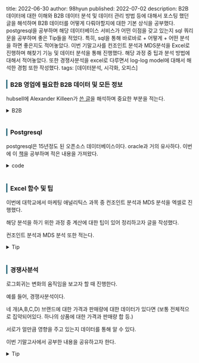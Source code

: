 title: 2022-06-30
author: 98hyun
published: 2022-07-02
description: B2B 데이터에 대한 이해와 B2B 데이터 분석 및 데이터 관리 방법 등에 대해서 포스팅 했던 글을 해석하며 B2B 데이터를 어떻게 다뤄야할지에 대한 기본 상식을 공부했다. postgresql을 공부하며 해당 데이터베이스 서비스가 어떤 이점을 갖고 있는지 sql 쿼리문을 공부하며 좋은 Tip들을 적었다. 특히, sql을 통해 바로바로 + 어떻게 + 어떤 분석을 하면 좋은지도 적어놓았다. 이번 기말고사를 컨조인트 분석과 MDS분석을 Excel로 진행하며 해찾기 기능 및 데이터 분석을 통해 진행했다. 해당 과정 중 팁과 분석 방법에 대해서 적어놓았다. 또한 경쟁사분석을 excel로 다루면서 log-log model에 대해서 해석한 경험 또한 작성했다.
tags: [데이터분석, 시각화, 오피스]

<h3 style="border-left: solid 3px #0E6073;"><span style="background-color:#2e3f59"></span> &nbsp; B2B 영업에 필요한 B2B 데이터 및 모든 정보</h3>

hubsell에 Alexander Killeen가 <a href="https://hubsell.com/insights/b2b-data-for-b2b-sales/#:~:text=B2B%20data%20generally%20consists%20of,sales%2C%20analytics%2C%20and%20more.">쓴 글</a>을 해석하며 중요한 부분을 적는다. 

<details><summary>B2B</summary><blockquote><pre><code>

1. B2B 데이터로 이상적인 고객 프로파일(ICP), 수요 창출, 잠재 고객 발굴, 아웃바운드 영업, 분석을 할 수 있다. 

2. 회사가 있다면 산업과 규모, 지역 등의 정보. 또한, 맡은 회사의 거래처 직원의 직함 부서 재직기간같은 정보. 더해서 SNS, 이메일, 홈페이지 등이 새로운 정보가 될 수 있다.

3. 잠재 구매자를 효과적으로 타겟팅하고 참여시키기 위해 Account(계정 - 회사), Contact(연락 - 인적사항 같은), Engagement(상호작용), Intent(구매의도), Firmographic(사업체 대상의 ~ 직원 몇명인 회사의 데이터가 될 수도 있고 매출이 얼마인 정보가 될 수도 있는.), Demographic(인구통계 - 지역,성별,나이 등), Chronographic(연대기 - 트렌드), Technographic(서비스 - 어떤 기술들을 쓰는지 주시)

4. SNS, 웹사이트, Paid Vendor들이 데이터를 구하는 곳일 수 있다. 

5. 우리(회사)의 목표는 연락처를 잠재 고객으로 전환하고 최종적으로 영업으로 전환하는 것. 
demand : 블로그, 가이드 작성, 이메일 캠페인 실행, 소셜 미디어 활용, SEO 등과 같은 다양한 방법을 통해 수요를 알 수 있다.
lead : 이메일 마케팅, 콜드콜, 게이트 콘텐츠, 랜딩 페이지 등과 같은 수많은 리드 생성 방법을 통해 잠재고객으로 만들 수 있다. 
route : B2B 데이터는 잠재 고객의 출처, 구매 준비 상태, 위치 등과 같은 요인에 따라 잠재 고객의 경로 지정 방법을 결정하고 리드 스코어링 프로세스를 사용하여 정량화하여 추가 교육이 필요한지 또는 우리로부터 구매할 준비가 되었는지 확인한다.
scoring : 최종 준비 완료했을 때 hot lead인지 cool인지 warm인지 결정한다.

6. B2B데이터가 웹사이트에서 나와서 웹사이트 분석을 할 수도 있고, 마케팅 캠페인 데이터가 될 수 있다. 최종 결과가 나오면 ABM(계정 기반)전략을 통해 진행 할 수도 있고, 바로 영업할 수도 있다.

7. 최종 준비가 완료되었다고해도 linkedin 이나 SNS를 통해 filter에 filter를 거쳐서 주의하고 들어가면 첫 거래에 성사시킬지 파토가 날지 알 수 있다.

</code></pre></blockquote></details>
<br>

<h3 style="border-left: solid 3px #0E6073;"><span style="background-color:#2e3f59"></span> &nbsp; Postgresql</h3>

postgresql은 15년정도 된 오픈소스 데이터베이스이다. oracle과 거의 유사하다. 이번에 이 <a href="http://www.kyobobook.co.kr/product/detailViewKor.laf?mallGb=KOR&ejkGb=KOR&barcode=9791162240601">책</a>을 공부하며 적은 내용을 가져왔다.

<details><summary>code</summary><blockquote><pre><code>

## 조작

1. 코드를 레이블로

case {variable} when {value} then {want} else {default} end (as alias) 

; 중요

2. text에서 특정 값 추출하기 

substring({variable} from '{order}') as {alias} 공식을 통해 작성. 

order에는 regex를 사용. * 사용 시 필요한 부분에 괄호 꼭 할 것.

* 정규표현식은 참고 https://hamait.tistory.com/342
- ([^/]*) 뜻 : 처음으로 /가 나오기 전까지
- ([^])

3. 날짜 current_date, current_timestamp
바로 사용하려면 해당 함수, 아니면 cast(value as type) as alias을 통한 사용
소수 계산을 위해서는 cast를 통해 double precision 형태로 바꿔주는게 필요하다.
또한 날짜 계산을 하려면 데이터 형태를 바꿔 더하거나 빼면 된다. 혹은 interval을 찾아볼 것.

4. null 대처 - coalesce(value,0)
거의 coalesce와 같이 쓰이는 것이 sign이다. 양수면 1, 음수면 -1, 나머지 0으로 한다.

5. 계산을 피하고 싶을 때 ex) 0으로 나눈다던가 
case 나 nullif를 통해 가능.

## 집약

1. 윈도우 함수는 집약 함수와 같이 사용이 가능하다.

-. row_number() 그대로, rank() 중복 허용x, dense_rank() 중복 허용
-. lag,lead
-. over(partition by or order by)
-. first_value, last_value

2. 윈도우 구간

-. rows between (unbounded,1,current row) preceding and 1 following

3. 세로/가로 기반 데이터를 가로/세로 기반으로 변환
max(case .. )를 통해서 세로-> 가로, cross join을 이용한 가로->세로

가로데이터 특징은 삽입하기 제일 쉽고 데이터 다룰 때 보통 저장을 그렇게 한다. 
세로데이터 특징은 분석하기 쉽다. 그래서 둘 다 필요하다.

4. cte
with {name} as () 구문을 통해 임시 테이블을 만들어 하는 것이 가독성이 좋다고 한다. 
현업에서는 테이블을 생성할 수 있는 권한이 없는 경우도 있기 때문에 알고 있으면 좋다. 

## 분석

### 매출 분석
1. z차트로 업적의 추이 확인
2. ABC분석으로 잘팔리는 상품 확인/ 팬차트로 매출증가율 확인
3. 히스토그램으로 구매가격대 확인

### 사용자 분석
1. rfm, 벤다이어그램, 구성비
2. 지속률과 정착률
3. MAU 

등이 있다.

</code></pre></blockquote></details>
<br>

<h3 style="border-left: solid 3px #0E6073;"><span style="background-color:#2e3f59"></span> &nbsp; Excel 함수 및 팁</h3>

이번에 대학교에서 마케팅 애널리틱스 과목 중 컨조인트 분석과 MDS 분석을 엑셀로 진행했다. 

해당 분석을 하기 위한 과정 중 계산에 대한 팁이 있어 정리하고자 글을 작성했다. 

컨조인트 분석과 MDS 분석 또한 적는다. 

<details><summary>Tip</summary><blockquote><pre><code>

1. 빠른 실행 도구 모음

단축키 alt를 이용하여 빠르게 수식복사, 값 복사 등을 통해 효율적으로 수식을 계산할 수 있다.

2. sumifs , ooo ifs 등 ifs

ifs는 여러 조건들을 실행시킬 수 있는 함수로 문법은 예로
sumifs(계산범위,조건범위1,조건값1,조건범위2,조건값2,..) 으로 사용 할 수 있다. 

* 만약 median 처럼 ifs가 없다면 median 안에 if를 넣어 진행 배열 값으로 수식을 완성 할 수 있다. ctrl+shift+enter를 통해 구현

3. 컨조인트 분석

소비자가 선택한 상품의 선호 순위나 선호 점수 또는 선호 선택을 통해 속성들의 효용가치를 추정하는 기법이다. 

설문지 조사 중 많이 사용 되며 numerical 변수에 대해서는 categorical 변수로 바꾸고 실제순위에 대해 회귀분석을 진행하여 효용가치를 알아낸다. 

순위는 역코딩으로 1이 가장 낮은 순위로 바꾸고 이때 회귀계수가 효용가치로 계수의 범위로 모든 categorical 수준에서의 순위도 알 수 있다. 

예를 들어

코카콜라인지 펩시인지 속성 하나, 병인지 캔인지 속성하나, 칼로리가 0인지 15인지 속성하나, 가격이 8인지 10인지 12인지를 조사하여 순위를 조사한 데이터가 있다. 그리고 회귀분석 결과 예측 수식이 다음과 같다. 

(Y 절편)=12.91666667
(코카콜라=1)=-2.333333333
(패키지=캔)=-1.333333333
(칼로리=15)=-4.666666667
(가격=12)=-5
(가격=10)=-1.75

이때 추정 식은 다음과 같다 

(Y절편)+(코카콜라=1)\*(-2.33333)+(패키지=캔)\*(-1.33333)+(칼로리=15)\*(-4.66667)+(가격=12)\*(-5)+(가격=10)\*(-1.75)

또한 해석은 

1) 펩시콜라보다 코카콜라의 순위를 -2.3 순위 낮게 한다. [펩시콜라 > 코카콜라]
2) 병보다 캔의 순위를 -1.3 순위 낮게 한다. [병 > 캔]
3) 칼로리가 0일때를 칼로리가 15일때보다 4.66 순위 높게 한다. [ 칼로리=0 > 칼로리=15]
4) 가격이 8일때는 가격이 12일때보다 5순위 높게 하고 가격이 8일때는 가격이 10일때보다 1.75 순위 높게한다. [가격=8 > 가격=10 > 가격=12]
5) 코카콜라vs 펩시 범위 2.3-0=2.3,
병vs 캔 범위 1.3-0=1.3,칼로리가 0vs 칼로리 15는 4.6-0=1.3, 가격이 8 vs 가격이 10 vs 가격이 12는 5-0=5 ( -1.5는 0과 -5 사이에 들어가서 제외 )으로 전체 속성 순위는 [가격 > 칼로리 > 펩시콜라 > 병] 이다.

4. MDS 분석법

케이스 간의 거리를 바탕으로 이들 간의 유사도 관계 구조를 시각적으로 표현하는 통계 데이터 분석기법이다. 

엑셀에서 하는 방법으로는

1) 제일 처음 선호/거리/특정 차원에 관한 순위에 대한 2차원 행렬(original rank)을 만든다.
2) plot에 표시하기 위한 속성에 대해서 x,y 좌표 이차원 데이터(twodims)를 만들어 초기화한다. 
3) 그 후 속성의 x,y 좌표 거리(유클리안이든, 맨해튼 거리든)를 계산하는 공식을 original rank와 같은 크기의 행렬(distances)데이터를 만든다. 그 후, distances 행렬도 순위로 바꿔 distances rank 행렬로 한다. 
4) 그 후 두 행렬(original과 distance)의 상관관계를 최대화 하는 twodims의 해를 찾는다.

</code></pre></blockquote></details>
<br>

<h3 style="border-left: solid 3px #0E6073;"><span style="background-color:#2e3f59"></span> &nbsp; 경쟁사분석 </h3>

로그회귀는 변화의 움직임을 보고자 할 때 진행한다. 

예를 들어, 경쟁사분석이다. 

네 개(A,B,C,D) 브랜드에 대한 가격과 판매량에 대한 데이터가 있다면 (보통 전체적으로 집약되어있다. 하나의 상품에 대한 가격과 판매량 합 등.)

서로가 얼만큼 영향을 주고 있는지 데이터를 통해 알 수 있다. 

이번 기말고사에서 공부한 내용을 공유하고자 한다. 

<details><summary>Tip</summary><blockquote><pre><code>

## 1. 변환

회귀분석을 할 경우 변환을 심심찮게 하는데 그 중 로그변환과 관계를 보고자 한다. 

종속변수에 로그가 취해져있다면 독립변수에 level 변수(일반 변수)가 들어올 수 있고 혹은 로그 취해진 독립변수가 올 수 있다. 

첫번째 경우를 log-level, 두번째 경우를 log-log 모델이라고 한다. 

## 2. log가 취해졌을 때 와 level일 때 해석 

level은 아무 변환도 안된 기본 상태를 의미한다. 

첫번째 모델에서는 x(독립변수)가 얼만큼 증가할 때 ln(y)가 얼만큼 변하냐에 대한 해석으로 볼 수 있다. 
이때, x는 단순히 크기지만 y는 변화 % 다. 

두번째 모델에서는 ln(x)와 ln(y)의 관계인데, 똑같이 x의 변화%가 y의 변화%를 이끌어낸다는 것으로 해석하면 된다. 

level은 크기, log는 % 변화량으로 보면 된다. 

log와 level에 대한 변화에 대한 수학적 지식과 함께 본다면 이해가 훨씬 빠를 수 있다.
https://danbi-ncsoft.github.io/study/2018/08/07/logwithlevel.html
해당 링크를 참고해보면 좋을 것 같다.

</code></pre></blockquote></details>
<br>